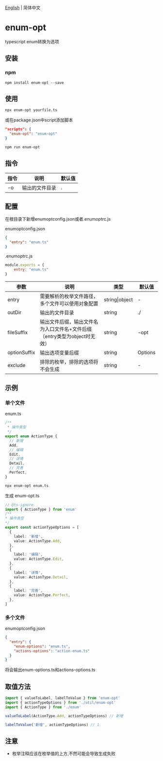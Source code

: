 [English](./README.md) | 简体中文

# enum-opt

typescript enum转换为选项

## 安装

### npm

```
npm install enum-opt --save
```

## 使用

```bash
npx enum-opt yourfile.ts
```

或在package.json中script添加脚本

```json
"scripts": {
  "enum-opt": "enum-opt"
}
```

```bash
npm run enum-opt
```

## 指令

| 指令 | 说明           | 默认值 |
| ---- | -------------- | ------ |
| -o   | 输出的文件目录 | .      |

## 配置

在根目录下新增enumoptconfig.json或者.enumoptrc.js

enumoptconfig.json

```json
{
  "entry": "enum.ts"
}
```

.enumoptrc.js

```js
module.exports = {
	entry: "enum.ts"
}
```

| 参数         | 说明                                                         | 类型           | 默认值  |
| ------------ | ------------------------------------------------------------ | -------------- | ------- |
| entry        | 需要解析的枚举文件路径，多个文件可以使用对象配置             | string\|object | -       |
| outDir       | 输出的文件目录                                               | string         | ./      |
| fileSuffix   | 输出文件后缀，输出文件名为入口文件名+文件后缀（entry类型为object时无效） | string         | -opt    |
| optionSuffix | 输出选项变量后缀                                             | string         | Options |
| exclude      | 排除的枚举，排除的选项将不会生成                             | string         | -       |

## 示例

### 单个文件

enum.ts

```typescript
/**
 * 操作类型
 */
export enum ActionType {
  // 新增
  Add,
  // 编辑
  Edit,
  // 详情
  Detail,
  // 完善
  Perfect,
}
```

```bash
npx enum-opt enum.ts
```

生成 enum-opt.ts

```typescript
// @ts-ignore
import { ActionType } from 'enum'
/**
* 操作类型
*/
export const actionTypeOptions = [
  {
    label: '新增',
    value: ActionType.Add,
  },
  {
    label: '编辑',
    value: ActionType.Edit,
  },
  {
    label: '详情',
    value: ActionType.Detail,
  },
  {
    label: '完善',
    value: ActionType.Perfect,
  },
]
```

### 多个文件

enumoptconfig.json

```json
{
  "entry": {
    "enum-options": "enum.ts",
    "actions-options": "action-enum.ts"
  }
}
```

将会输出enum-options.ts和actions-options.ts

## 取值方法

```typescript
import { valueToLabel, labelToValue } from 'enum-opt'
import { actionTypeOptions } from './util/enum-opt'
import { ActionType } from './enum'

valueToLabel(ActionType.Add, actionTypeOptions) // 新增

labelToValue('新增', actionTypeOptions) // 1
```

## 注意

- 枚举注释应该在枚举值的上方,不然可能会导致生成失败
